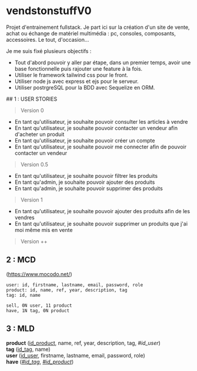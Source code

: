 # vendstonstuffV0

Projet d'entrainement fullstack. Je part ici sur la création d'un site de vente, achat ou échange de matériel multimédia : pc, consoles, composants, accessoires. Le tout, d'occasion...

Je me suis fixé plusieurs objectifs : 
- Tout d'abord pouvoir y aller par étape, dans un premier temps, avoir une base fonctionnelle puis rajouter une feature à la fois.
- Utiliser le framework tailwind css pour le front.
- Utiliser node js avec express et ejs pour le serveur.
- Utiliser postrgreSQL pour la BDD avec Sequelize en ORM.

## 1 : USER STORIES

> Version 0
- En tant qu'utilisateur, je souhaite pouvoir consulter les articles à vendre
- En tant qu'utilisateur, je souhaite pouvoir contacter un vendeur afin d'acheter un produit
- En tant qu'utilisateur, je souhaite pouvoir créer un compte
- En tant qu'utilisateur, je souhaite pouvoir me connecter afin de pouvoir contacter un vendeur

> Version 0.5
- En tant qu'utilisateur, je souhaite pouvoir filtrer les produits
- En tant qu'admin, je souhaite pouvoir ajouter des produits
- En tant qu'admin, je souhaite pouvoir supprimer des produits

> Version 1
- En tant qu'utilisateur, je souhaite pouvoir ajouter des produits afin de les vendres
- En tant qu'utilisateur, je souhaite pouvoir supprimer un produits que j'ai moi même mis en vente

> Version ++


## 2 : MCD

(https://www.mocodo.net/)
```
user: id, firstname, lastname, email, password, role
product: id, name, ref, year, description, tag
tag: id, name

sell, 0N user, 11 product
have, 1N tag, 0N product
```

## 3 : MLD

**product** (<ins>id_product</ins>, name, ref, year, description, tag, _#id_user_)<br>
**tag** (<ins>id_tag</ins>, name)<br>
**user** (<ins>id_user</ins>, firstname, lastname, email, password, role)<br>
**have** (<ins>_#id_tag_</ins>, <ins>_#id_product_</ins>)
